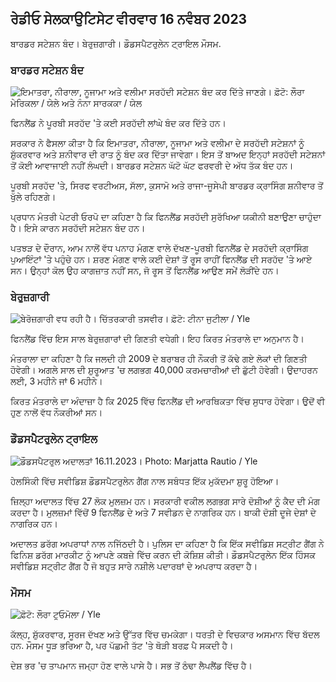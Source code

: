 ## ਰੇਡੀਓ ਸੇਲਕਾਉਟਿਸੇਟ ਵੀਰਵਾਰ 16 ਨਵੰਬਰ 2023

ਬਾਰਡਰ ਸਟੇਸ਼ਨ ਬੰਦ। ਬੇਰੁਜ਼ਗਾਰੀ। ਡੌਡਸਪੈਟਰੁਲੇਨ ਟ੍ਰਾਇਲ ਮੌਸਮ.

### ਬਾਰਡਰ ਸਟੇਸ਼ਨ ਬੰਦ

![ਇਮਾਤਰਾ, ਨੀਰਾਲਾ, ਨੂਜਾਮਾ ਅਤੇ ਵਲੀਮਾ ਸਰਹੱਦੀ ਸਟੇਸ਼ਨ ਬੰਦ ਕਰ ਦਿੱਤੇ ਜਾਣਗੇ। ਫ਼ੋਟੋ: ਲੌਰਾ ਮੇਰਿਕਲਾ / ਯੇਲੇ ਅਤੇ ਨੰਨਾ ਸਾਰਕਕਾ / ਯੇਲ](https://images.cdn.yle.fi/image/upload/c_crop,h_1215,w_2161,x_0,y_943/ar_1.77777777777777,c_65g0h,c_fall/dpr_1.0/q_auto:eco/f_auto/fl_lossy/v1700138081/39-1201615655605bd910f3)

ਫਿਨਲੈਂਡ ਨੇ ਪੂਰਬੀ ਸਰਹੱਦ 'ਤੇ ਕਈ ਸਰਹੱਦੀ ਲਾਂਘੇ ਬੰਦ ਕਰ ਦਿੱਤੇ ਹਨ।

ਸਰਕਾਰ ਨੇ ਫੈਸਲਾ ਕੀਤਾ ਹੈ ਕਿ ਇਮਾਤਰਾ, ਨੀਰਾਲਾ, ਨੂਜਾਮਾ ਅਤੇ ਵਲੀਮਾ ਦੇ ਸਰਹੱਦੀ ਸਟੇਸ਼ਨਾਂ ਨੂੰ ਸ਼ੁੱਕਰਵਾਰ ਅਤੇ ਸ਼ਨੀਵਾਰ ਦੀ ਰਾਤ ਨੂੰ ਬੰਦ ਕਰ ਦਿੱਤਾ ਜਾਵੇਗਾ। ਇਸ ਤੋਂ ਬਾਅਦ ਇਨ੍ਹਾਂ ਸਰਹੱਦੀ ਸਟੇਸ਼ਨਾਂ ਤੋਂ ਕੋਈ ਆਵਾਜਾਈ ਨਹੀਂ ਲੰਘਦੀ। ਬਾਰਡਰ ਸਟੇਸ਼ਨ ਘੱਟੋ ਘੱਟ ਫਰਵਰੀ ਦੇ ਅੱਧ ਤੱਕ ਬੰਦ ਹਨ।

ਪੂਰਬੀ ਸਰਹੱਦ 'ਤੇ, ਸਿਰਫ ਵਰਟੀਅਸ, ਸੱਲਾ, ਕੁਸਾਮੋ ਅਤੇ ਰਾਜਾ-ਜੂਸੇਪੀ ਬਾਰਡਰ ਕ੍ਰਾਸਿੰਗ ਸ਼ਨੀਵਾਰ ਤੋਂ ਖੁੱਲੇ ਰਹਿਣਗੇ।

ਪ੍ਰਧਾਨ ਮੰਤਰੀ ਪੇਟਰੀ ਓਰਪੋ ਦਾ ਕਹਿਣਾ ਹੈ ਕਿ ਫਿਨਲੈਂਡ ਸਰਹੱਦੀ ਸੁਰੱਖਿਆ ਯਕੀਨੀ ਬਣਾਉਣਾ ਚਾਹੁੰਦਾ ਹੈ। ਇਸੇ ਕਾਰਨ ਸਰਹੱਦੀ ਸਟੇਸ਼ਨ ਬੰਦ ਹਨ।

ਪਤਝੜ ਦੇ ਦੌਰਾਨ, ਆਮ ਨਾਲੋਂ ਵੱਧ ਪਨਾਹ ਮੰਗਣ ਵਾਲੇ ਦੱਖਣ-ਪੂਰਬੀ ਫਿਨਲੈਂਡ ਦੇ ਸਰਹੱਦੀ ਕ੍ਰਾਸਿੰਗ ਪੁਆਇੰਟਾਂ 'ਤੇ ਪਹੁੰਚੇ ਹਨ। ਸ਼ਰਣ ਮੰਗਣ ਵਾਲੇ ਕਈ ਦੇਸ਼ਾਂ ਤੋਂ ਰੂਸ ਰਾਹੀਂ ਫਿਨਲੈਂਡ ਦੀ ਸਰਹੱਦ 'ਤੇ ਆਏ ਸਨ। ਉਨ੍ਹਾਂ ਕੋਲ ਉਹ ਕਾਗਜ਼ਾਤ ਨਹੀਂ ਸਨ, ਜੋ ਰੂਸ ਤੋਂ ਫਿਨਲੈਂਡ ਆਉਣ ਸਮੇਂ ਲੋੜੀਂਦੇ ਹਨ।

### ਬੇਰੁਜ਼ਗਾਰੀ

![ਬੇਰੋਜ਼ਗਾਰੀ ਵਧ ਰਹੀ ਹੈ। ਚਿੱਤਰਕਾਰੀ ਤਸਵੀਰ। ਫ਼ੋਟੋ: ਟੀਨਾ ਜੁਟੀਲਾ / Yle](https://images.cdn.yle.fi/image/upload/c_crop,h_3007,w_5346,x_0,y_409/ar_1.777777777777777,c_fill,g_faces,h/17_15,h/17_15.q_auto:eco/f_auto/fl_lossy/v1636455286/39-7675556012f34491801)

ਫਿਨਲੈਂਡ ਵਿੱਚ ਇਸ ਸਾਲ ਬੇਰੁਜ਼ਗਾਰਾਂ ਦੀ ਗਿਣਤੀ ਵਧੇਗੀ। ਇਹ ਕਿਰਤ ਮੰਤਰਾਲੇ ਦਾ ਅਨੁਮਾਨ ਹੈ।

ਮੰਤਰਾਲਾ ਦਾ ਕਹਿਣਾ ਹੈ ਕਿ ਜਲਦੀ ਹੀ 2009 ਦੇ ਬਰਾਬਰ ਹੀ ਨੌਕਰੀ ਤੋਂ ਕੱਢੇ ਗਏ ਲੋਕਾਂ ਦੀ ਗਿਣਤੀ ਹੋਵੇਗੀ। ਅਗਲੇ ਸਾਲ ਦੀ ਸ਼ੁਰੂਆਤ 'ਚ ਲਗਭਗ 40,000 ਕਰਮਚਾਰੀਆਂ ਦੀ ਛੁੱਟੀ ਹੋਵੇਗੀ। ਉਦਾਹਰਨ ਲਈ, 3 ਮਹੀਨੇ ਜਾਂ 6 ਮਹੀਨੇ।

ਕਿਰਤ ਮੰਤਰਾਲੇ ਦਾ ਅੰਦਾਜ਼ਾ ਹੈ ਕਿ 2025 ਵਿੱਚ ਫਿਨਲੈਂਡ ਦੀ ਆਰਥਿਕਤਾ ਵਿੱਚ ਸੁਧਾਰ ਹੋਵੇਗਾ। ਉਦੋਂ ਵੀ ਹੁਣ ਨਾਲੋਂ ਵੱਧ ਨੌਕਰੀਆਂ ਸਨ।

### ਡੌਡਸਪੈਟਰੁਲੇਨ ਟ੍ਰਾਇਲ

![ਡੌਡਸਪੈਟਰੁਲ ਅਦਾਲਤਾਂ 16.11.2023। Photo: Marjatta Rautio / Yle](https://images.cdn.yle.fi/image/upload/c_crop,h_2295,w_4080,x_0,y_278/ar_1.7777777777777777,c_fill,g_faces,h_675,w_1200/dpr_1.0/q_auto:eco/f_auto/fl_lossy/v1700137634/39-12015276555f550196e3)

ਹੇਲਸਿੰਕੀ ਵਿੱਚ ਸਵੀਡਿਸ਼ ਡੌਡਸਪੈਟਰੁਲੇਨ ਗੈਂਗ ਨਾਲ ਸਬੰਧਤ ਇੱਕ ਮੁਕੱਦਮਾ ਸ਼ੁਰੂ ਹੋਇਆ।

ਜ਼ਿਲ੍ਹਾ ਅਦਾਲਤ ਵਿੱਚ 27 ਲੋਕ ਮੁਲਜ਼ਮ ਹਨ। ਸਰਕਾਰੀ ਵਕੀਲ ਲਗਭਗ ਸਾਰੇ ਦੋਸ਼ੀਆਂ ਨੂੰ ਕੈਦ ਦੀ ਮੰਗ ਕਰਦਾ ਹੈ। ਮੁਲਜ਼ਮਾਂ ਵਿੱਚੋਂ 9 ਫਿਨਲੈਂਡ ਦੇ ਅਤੇ 7 ਸਵੀਡਨ ਦੇ ਨਾਗਰਿਕ ਹਨ। ਬਾਕੀ ਦੋਸ਼ੀ ਦੂਜੇ ਦੇਸ਼ਾਂ ਦੇ ਨਾਗਰਿਕ ਹਨ।

ਅਦਾਲਤ ਡਰੱਗ ਅਪਰਾਧਾਂ ਨਾਲ ਨਜਿੱਠਦੀ ਹੈ। ਪੁਲਿਸ ਦਾ ਕਹਿਣਾ ਹੈ ਕਿ ਇੱਕ ਸਵੀਡਿਸ਼ ਸਟ੍ਰੀਟ ਗੈਂਗ ਨੇ ਫਿਨਿਸ਼ ਡਰੱਗ ਮਾਰਕੀਟ ਨੂੰ ਆਪਣੇ ਕਬਜ਼ੇ ਵਿੱਚ ਕਰਨ ਦੀ ਕੋਸ਼ਿਸ਼ ਕੀਤੀ। ਡੌਡਸਪੈਟਰੁਲੇਨ ਇੱਕ ਹਿੰਸਕ ਸਵੀਡਿਸ਼ ਸਟ੍ਰੀਟ ਗੈਂਗ ਹੈ ਜੋ ਬਹੁਤ ਸਾਰੇ ਨਸ਼ੀਲੇ ਪਦਾਰਥਾਂ ਦੇ ਅਪਰਾਧ ਕਰਦਾ ਹੈ।

### ਮੌਸਮ

![ ਫ਼ੋਟੋ: ਲੌਰਾ ਟੂਓਮੋਲਾ / Yle](https://images.cdn.yle.fi/image/upload/c_crop,h_1080,w_1919,x_0,y_0/ar_1.777777777777777,c_fill,g_faces,h_675,h_6750/q_auto:eco/f_auto/fl_lossy/v1700136474/39-1201617655606029adf4)

ਕੱਲ੍ਹ, ਸ਼ੁੱਕਰਵਾਰ, ਸੂਰਜ ਦੱਖਣ ਅਤੇ ਉੱਤਰ ਵਿੱਚ ਚਮਕੇਗਾ। ਧਰਤੀ ਦੇ ਵਿਚਕਾਰ ਅਸਮਾਨ ਵਿੱਚ ਬੱਦਲ ਹਨ. ਮੌਸਮ ਧੂੜ ਭਰਿਆ ਹੈ, ਪਰ ਪੱਛਮੀ ਤੱਟ 'ਤੇ ਥੋੜੀ ਬਰਫ਼ ਪੈ ਸਕਦੀ ਹੈ।

ਦੇਸ਼ ਭਰ 'ਚ ਤਾਪਮਾਨ ਜਮ੍ਹਾ ਹੋਣ ਵਾਲੇ ਪਾਸੇ ਹੈ। ਸਭ ਤੋਂ ਠੰਢਾ ਲੈਪਲੈਂਡ ਵਿੱਚ ਹੈ।